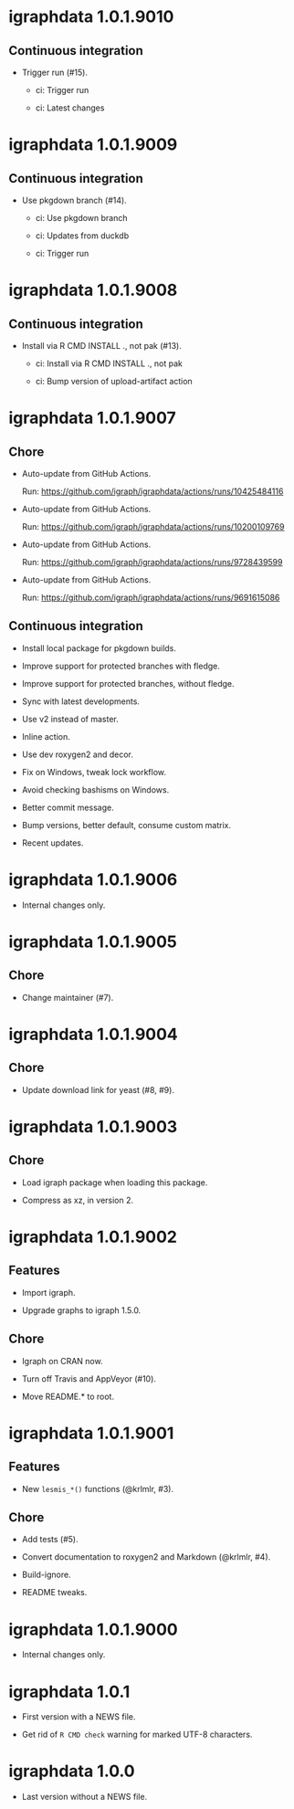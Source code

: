 

# igraphdata 1.0.1.9010

## Continuous integration

  - Trigger run (#15).
    
      - ci: Trigger run
    
      - ci: Latest changes


# igraphdata 1.0.1.9009

## Continuous integration

  - Use pkgdown branch (#14).
    
      - ci: Use pkgdown branch
    
      - ci: Updates from duckdb
    
      - ci: Trigger run


# igraphdata 1.0.1.9008

## Continuous integration

  - Install via R CMD INSTALL ., not pak (#13).
    
      - ci: Install via R CMD INSTALL ., not pak
    
      - ci: Bump version of upload-artifact action


# igraphdata 1.0.1.9007

## Chore

  - Auto-update from GitHub Actions.
    
    Run: https://github.com/igraph/igraphdata/actions/runs/10425484116

  - Auto-update from GitHub Actions.
    
    Run: https://github.com/igraph/igraphdata/actions/runs/10200109769

  - Auto-update from GitHub Actions.
    
    Run: https://github.com/igraph/igraphdata/actions/runs/9728439599

  - Auto-update from GitHub Actions.
    
    Run: https://github.com/igraph/igraphdata/actions/runs/9691615086

## Continuous integration

  - Install local package for pkgdown builds.

  - Improve support for protected branches with fledge.

  - Improve support for protected branches, without fledge.

  - Sync with latest developments.

  - Use v2 instead of master.

  - Inline action.

  - Use dev roxygen2 and decor.

  - Fix on Windows, tweak lock workflow.

  - Avoid checking bashisms on Windows.

  - Better commit message.

  - Bump versions, better default, consume custom matrix.

  - Recent updates.


# igraphdata 1.0.1.9006

- Internal changes only.


# igraphdata 1.0.1.9005

## Chore

- Change maintainer (#7).


# igraphdata 1.0.1.9004

## Chore

- Update download link for yeast (#8, #9).


# igraphdata 1.0.1.9003

## Chore

- Load igraph package when loading this package.

- Compress as xz, in version 2.


# igraphdata 1.0.1.9002

## Features

- Import igraph.

- Upgrade graphs to igraph 1.5.0.

## Chore

- Igraph on CRAN now.

- Turn off Travis and AppVeyor (#10).

- Move README.\* to root.


# igraphdata 1.0.1.9001

## Features

- New `lesmis_*()` functions (@krlmlr, #3).

## Chore

- Add tests (#5).

- Convert documentation to roxygen2 and Markdown (@krlmlr, #4).

- Build-ignore.

- README tweaks.


# igraphdata 1.0.1.9000

- Internal changes only.


# igraphdata 1.0.1

- First version with a NEWS file.

- Get rid of `R CMD check` warning for marked UTF-8 characters.

# igraphdata 1.0.0

- Last version without a NEWS file.
